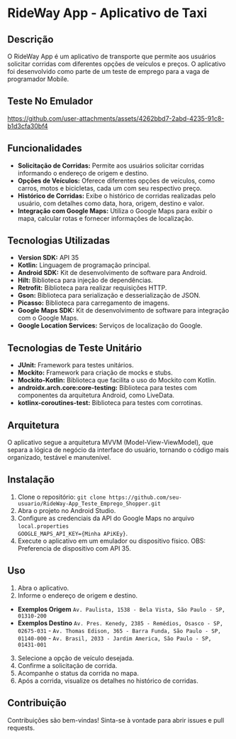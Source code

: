 # RideWay App - Aplicativo de Taxi

## Descrição

O RideWay App é um aplicativo de transporte que permite aos usuários solicitar corridas com
diferentes opções de veículos e preços. O aplicativo foi desenvolvido como parte de um teste de
emprego para a vaga de programador Mobile.

## Teste No Emulador



https://github.com/user-attachments/assets/4262bbd7-2abd-4235-91c8-b1d3cfa30bf4




## Funcionalidades

* **Solicitação de Corridas:** Permite aos usuários solicitar corridas informando o endereço de
  origem e destino.
* **Opções de Veículos:** Oferece diferentes opções de veículos, como carros, motos e bicicletas,
  cada um com seu respectivo preço.
* **Histórico de Corridas:** Exibe o histórico de corridas realizadas pelo usuário, com detalhes
  como data, hora, origem, destino e valor.
* **Integração com Google Maps:** Utiliza o Google Maps para exibir o mapa, calcular rotas e
  fornecer informações de localização.

## Tecnologias Utilizadas

* **Version SDK:** API 35
* **Kotlin:** Linguagem de programação principal.
* **Android SDK:** Kit de desenvolvimento de software para Android.
* **Hilt:** Biblioteca para injeção de dependências.
* **Retrofit:** Biblioteca para realizar requisições HTTP.
* **Gson:** Biblioteca para serialização e desserialização de JSON.
* **Picasso:** Biblioteca para carregamento de imagens.
* **Google Maps SDK:** Kit de desenvolvimento de software para integração com o Google Maps.
* **Google Location Services:** Serviços de localização do Google.


## Tecnologias de Teste Unitário

* **JUnit:** Framework para testes unitários.
* **Mockito:** Framework para criação de mocks e stubs.
* **Mockito-Kotlin:** Biblioteca que facilita o uso do Mockito com Kotlin.
* **androidx.arch.core:core-testing:**  Biblioteca para testes com componentes da arquitetura Android, como LiveData.
* **kotlinx-coroutines-test:** Biblioteca para testes com corrotinas.



## Arquitetura

O aplicativo segue a arquitetura MVVM (Model-View-ViewModel), que separa a lógica de negócio da
interface do usuário, tornando o código mais organizado, testável e manutenível.

## Instalação

1. Clone o
   repositório: `git clone https://github.com/seu-usuario/RideWay-App_Teste_Emprego_Shopper.git`
2. Abra o projeto no Android Studio.
3. Configure as credenciais da API do Google Maps no arquivo `local.properties` <br> `GOOGLE_MAPS_API_KEY={Minha APiKEy}`.
4. Execute o aplicativo em um emulador ou dispositivo físico. OBS: Preferencia de dispositivo com API 35.

## Uso

1. Abra o aplicativo.
2. Informe o endereço de origem e destino.
- **Exemplos Origem** ```Av. Paulista, 1538 - Bela Vista, São Paulo - SP, 01310-200```
- **Exemplos Destino** ```Av. Pres. Kenedy, 2385 - Remédios, Osasco - SP, 02675-031``` - ```Av. Thomas Edison, 365 - Barra Funda, São Paulo - SP, 01140-000``` - ```Av. Brasil, 2033 - Jardim America, São Paulo - SP, 01431-001```
3. Selecione a opção de veículo desejada.
4. Confirme a solicitação de corrida.
5. Acompanhe o status da corrida no mapa.
6. Após a corrida, visualize os detalhes no histórico de corridas.

## Contribuição

Contribuições são bem-vindas! Sinta-se à vontade para abrir issues e pull requests.

